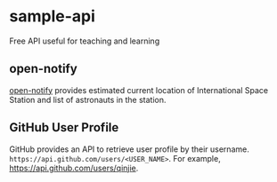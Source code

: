 # sample-api
Free API useful for teaching and learning

## open-notify

[open-notify](http://api.open-notify.org/) provides estimated current location of International Space Station and list of astronauts in the station. 

## GitHub User Profile

GitHub provides an API to retrieve user profile by their username. `https://api.github.com/users/<USER_NAME>`. For example, https://api.github.com/users/qinjie.
